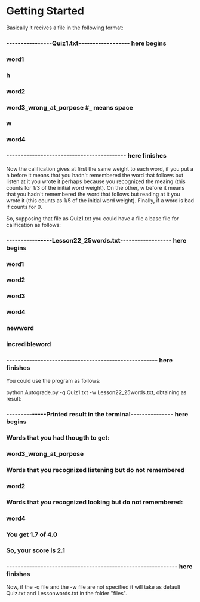 
# Getting Started 

Basically it recives a file in the following format:


### ----------------Quiz1.txt------------------ here begins
### word1
### h
### word2
### word3_wrong_at_porpose #_ means space
### w
### word4
### ------------------------------------------ here finishes

Now the calification gives at first the same weight to each word, if you put a h before it means that you hadn't remembered the word that follows but listen at it you wrote it perhaps because you recognized the meaing (this counts for 1/3 of the initial word weight). On the other, w before it means that you hadn't remembered the word that follows but reading at it you wrote it (this counts as 1/5 of the initial word weight). Finally, if a word is bad if counts for 0. 

So, supposing that file as Quiz1.txt you could have a file a base file for calification as follows: 

### ----------------Lesson22_25words.txt------------------ here begins
### word1
### word2
### word3
### word4
### newword
### incredibleword
### ----------------------------------------------------- here finishes

You could use the program as follows: 

python Autograde.py -q Quiz1.txt -w Lesson22_25words.txt, obtaining as result: 

### --------------Printed result in the terminal--------------- here begins
### Words that you had thougth to get:
### 
### word3_wrong_at_porpose
### 
### Words that you recognized listening but do not remembered
### 
### word2
### 
### Words that you recognized looking but do not remembered:
### 
### word4
### 
### You get 1.7 of 4.0 
### So, your score is 2.1
### ------------------------------------------------------------ here finishes

Now, if the -q file and the -w file are not specified it will take as default Quiz.txt and Lessonwords.txt in the folder "files".


